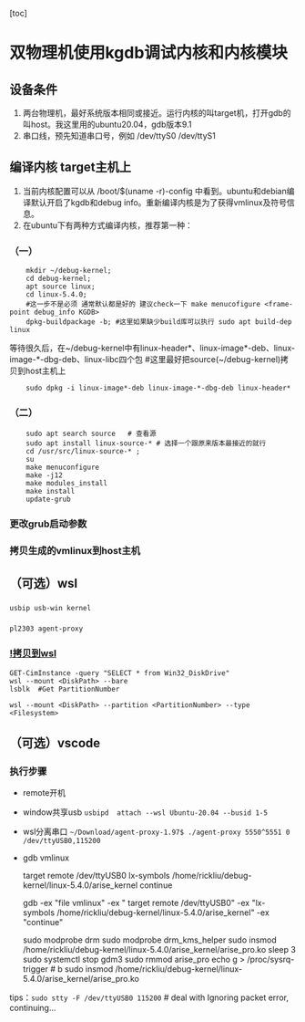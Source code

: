 [toc]
# 双物理机使用kgdb调试内核和内核模块

## 设备条件
1. 两台物理机，最好系统版本相同或接近。运行内核的叫target机，打开gdb的叫host。我这里用的ubuntu20.04，gdb版本9.1
2. 串口线，预先知道串口号，例如 /dev/ttyS0 /dev/ttyS1

## 编译内核 target主机上
1. 当前内核配置可以从 /boot/$(uname -r)-config 中看到。ubuntu和debian编译默认开启了kgdb和debug info。重新编译内核是为了获得vmlinux及符号信息。
2. 在ubuntu下有两种方式编译内核，推荐第一种： 
### （一）
```Shell
    mkdir ~/debug-kernel; 
    cd debug-kernel;
    apt source linux;
    cd linux-5.4.0;
    #这一步不是必须 通常默认都是好的 建议check一下 make menucofigure <frame-point debug_info KGDB>
    dpkg-buildpackage -b; #这里如果缺少build库可以执行 sudo apt build-dep linux
```

等待很久后，在~/debug-kernel中有linux-header*、linux-image*-deb、linux-image-*-dbg-deb、linux-libc四个包  #这里最好把source(~/debug-kernel)拷贝到host主机上

```Shell
    sudo dpkg -i linux-image*-deb linux-image-*-dbg-deb linux-header*
```
### （二）
```Shell
    sudo apt search source   # 查看源
    sudo apt install linux-source-* # 选择一个跟原来版本最接近的就行
    cd /usr/src/linux-source-* ;
    su
    make menuconfigure
    make -j12
    make modules_install
    make install
    update-grub
```

### 更改grub启动参数


### 拷贝生成的vmlinux到host主机





## （可选）wsl

### 
	usbip usb-win kernel
###
	pl2303 agent-proxy
### [!拷贝到wsl](https://learn.microsoft.com/zh-cn/windows/wsl/wsl2-mount-disk)
	GET-CimInstance -query "SELECT * from Win32_DiskDrive"
	wsl --mount <DiskPath> --bare
	lsblk  #Get PartitionNumber
	
	wsl --mount <DiskPath> --partition <PartitionNumber> --type <Filesystem>
## （可选）vscode






### 执行步骤
* remote开机
* window共享usb `usbipd  attach --wsl Ubuntu-20.04 --busid 1-5`
* wsl分离串口 `~/Download/agent-proxy-1.97$ ./agent-proxy 5550^5551 0 /dev/ttyUSB0,115200`
* gdb vmlinux

	target remote /dev/ttyUSB0
	lx-symbols /home/rickliu/debug-kernel/linux-5.4.0/arise_kernel
	continue
	
	
	gdb -ex "file vmlinux" -ex "  target remote /dev/ttyUSB0" -ex "lx-symbols /home/rickliu/debug-kernel/linux-5.4.0/arise_kernel" -ex "continue"
	
	
	sudo modprobe drm
	sudo modprobe drm_kms_helper
	sudo insmod /home/rickliu/debug-kernel/linux-5.4.0/arise_kernel/arise_pro.ko
	sleep 3
	sudo systemctl stop gdm3
	sudo rmmod arise_pro
	echo g > /proc/sysrq-trigger    # b 
	sudo insmod /home/rickliu/debug-kernel/linux-5.4.0/arise_kernel/arise_pro.ko
	
	
	
tips：`sudo stty -F /dev/ttyUSB0 115200`  # deal with Ignoring packet error, continuing...
	 














###


    
    
 
    